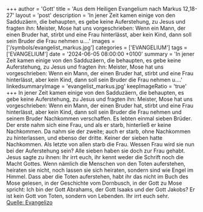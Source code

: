 +++
author = 'Gott'
title = 'Aus dem Heiligen Evangelium nach Markus 12,18-27'
layout = 'post'
description = 'In jener Zeit kamen einige von den Sadduzäern, die behaupten, es gebe keine Auferstehung, zu Jesus und fragten ihn: Meister, Mose hat uns vorgeschrieben: Wenn ein Mann, der einen Bruder hat, stirbt und eine Frau hinterlässt, aber kein Kind, dann soll sein Bruder die Frau nehmen u....'
images = ['/symbols/evangelist_markus.jpg']
categories = ['EVANGELIUM']
tags = ['EVANGELIUM']
date = '2024-06-05 08:00:00 +0100'
summary = 'In jener Zeit kamen einige von den Sadduzäern, die behaupten, es gebe keine Auferstehung, zu Jesus und fragten ihn: Meister, Mose hat uns vorgeschrieben: Wenn ein Mann, der einen Bruder hat, stirbt und eine Frau hinterlässt, aber kein Kind, dann soll sein Bruder die Frau nehmen u....'
linkedsummaryImage = 'evangelist_markus.jpg'
keepImageRatio = 'true'
+++
In jener Zeit kamen einige von den Sadduzäern, die behaupten, es gebe keine Auferstehung, zu Jesus und fragten ihn:
Meister, Mose hat uns vorgeschrieben: Wenn ein Mann, der einen Bruder hat, stirbt und eine Frau hinterlässt, aber kein Kind, dann soll sein Bruder die Frau nehmen und seinem Bruder Nachkommen verschaffen.<!--more-->
Es lebten einmal sieben Brüder. Der erste nahm sich eine Frau, und als er starb, hinterließ er keine Nachkommen.
Da nahm sie der zweite; auch er starb, ohne Nachkommen zu hinterlassen, und ebenso der dritte.
Keiner der sieben hatte Nachkommen. Als letzte von allen starb die Frau.
Wessen Frau wird sie nun bei der Auferstehung sein? Alle sieben haben sie doch zur Frau gehabt.
Jesus sagte zu ihnen: Ihr irrt euch, ihr kennt weder die Schrift noch die Macht Gottes.
Wenn nämlich die Menschen von den Toten auferstehen, heiraten sie nicht, noch lassen sie sich heiraten, sondern sind wie Engel im Himmel.
Dass aber die Toten auferstehen, habt ihr das nicht im Buch des Mose gelesen, in der Geschichte vom Dornbusch, in der Gott zu Mose spricht: Ich bin der Gott Abrahams, der Gott Isaaks und der Gott Jakobs?
Er ist kein Gott von Toten, sondern von Lebenden. Ihr irrt euch sehr.<br> [Quelle: Evangelizo](https://evangeliumtagfuertag.org/DE/gospel)